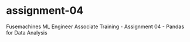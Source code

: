 # assignment-04
Fusemachines ML Engineer Associate Training - Assignment 04 - Pandas for Data Analysis
